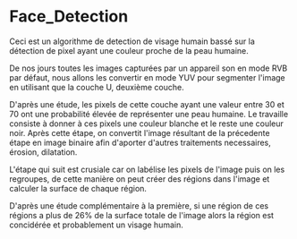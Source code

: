 # Face_Detection

Ceci est un algorithme de detection de visage humain bassé sur la détection de pixel ayant une couleur proche de la peau humaine. 

De nos jours toutes les images capturées par un appareil son en mode RVB par défaut,
nous allons les convertir en mode YUV pour segmenter l'image en  utilisant que la couche U, deuxième couche.

D'après une étude, les pixels de cette couche ayant une valeur entre 30 et 70 ont une probabilité élevée de représenter une peau humaine. Le travaille consiste à donner à ces pixels une couleur blanche et le reste une couleur noir. Après cette étape, on convertit l'image résultant de la précedente étape en image binaire afin d'aporter d'autres traitements necessaires, érosion, dilatation.

L'étape qui suit est crusiale car on labélise les pixels de l'image puis on les regroupes, de cette manière on peut créer des régions dans l'image et calculer la surface de chaque région. 

D'après une étude complémentaire à la première, si une région de ces régions a plus de 26% de la surface totale de l'image alors la région est concidérée et probablement un visage humain.  

